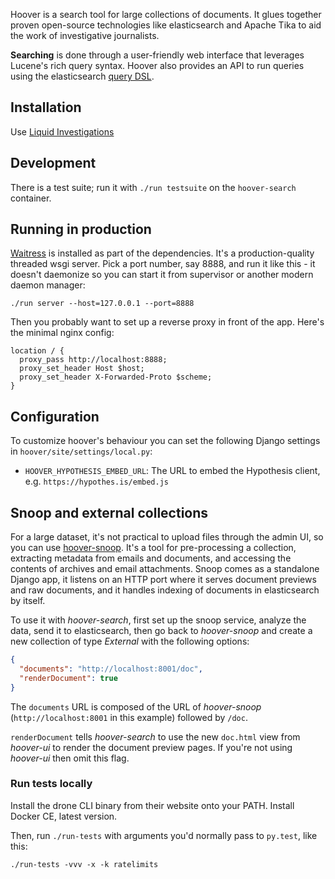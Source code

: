 Hoover is a search tool for large collections of documents. It glues together
proven open-source technologies like elasticsearch and Apache Tika to aid the
work of investigative journalists.


**Searching** is done through a user-friendly web interface that leverages
Lucene's rich query syntax. Hoover also provides an API to run queries using
the elasticsearch [query DSL][].

[query dsl]: https://www.elastic.co/guide/en/elasticsearch/reference/current/query-dsl.html


## Installation

Use [Liquid Investigations](https://github.com/liquidinvestigations/docs/wiki)


## Development

There is a test suite; run it with `./run testsuite` on the
`hoover-search` container.


## Running in production

[Waitress](http://docs.pylonsproject.org/projects/waitress/) is installed as
part of the dependencies. It's a production-quality threaded wsgi server. Pick
a port number, say 8888, and run it like this - it doesn't daemonize so you can
start it from supervisor or another modern daemon manager:

```shell
./run server --host=127.0.0.1 --port=8888
```

Then you probably want to set up a reverse proxy in front of the app. Here's
the minimal nginx config:

```nginx
location / {
  proxy_pass http://localhost:8888;
  proxy_set_header Host $host;
  proxy_set_header X-Forwarded-Proto $scheme;
}
```

## Configuration

To customize hoover's behaviour you can set the following Django settings in
`hoover/site/settings/local.py`:

* `HOOVER_HYPOTHESIS_EMBED_URL`: The URL to embed the Hypothesis client, e.g.
  `https://hypothes.is/embed.js`


## Snoop and external collections

For a large dataset, it's not practical to upload files through the admin UI,
so you can use [hoover-snoop](https://github.com/hoover/snoop). It's a tool for
pre-processing a collection, extracting metadata from emails and documents, and
accessing the contents of archives and email attachments. Snoop comes as a
standalone Django app, it listens on an HTTP port where it serves document
previews and raw documents, and it handles indexing of documents in
elasticsearch by itself.

To use it with *hoover-search*, first set up the snoop service, analyze the
data, send it to elasticsearch, then go back to *hoover-snoop* and create a new
collection of type *External* with the following options:

```json
{
  "documents": "http://localhost:8001/doc",
  "renderDocument": true
}
```

The `documents` URL is composed of the URL of *hoover-snoop*
(`http://localhost:8001` in this example) followed by `/doc`.

`renderDocument` tells *hoover-search* to use the new `doc.html` view from
*hoover-ui* to render the document preview pages. If you're not using
*hoover-ui* then omit this flag.


### Run tests locally

Install the drone CLI binary from their website onto your PATH. Install Docker
CE, latest version.

Then, run `./run-tests` with arguments you'd normally pass to `py.test`, like this:

    ./run-tests -vvv -x -k ratelimits
